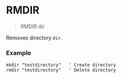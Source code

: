 # RMDIR

> RMDIR dir

Removes directory `dir`.

### Example

```
mkdir "testdirectory"   ' Create directory
rmdir "testdirectory"   ' Delete directory
```

